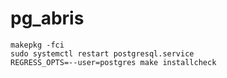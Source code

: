 # pg_abris

```
makepkg -fci
sudo systemctl restart postgresql.service
REGRESS_OPTS=--user=postgres make installcheck
```
